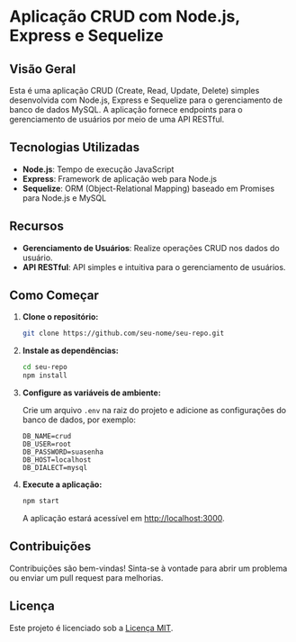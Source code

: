 # Aplicação CRUD com Node.js, Express e Sequelize

## Visão Geral

Esta é uma aplicação CRUD (Create, Read, Update, Delete) simples desenvolvida com Node.js, Express e Sequelize para o gerenciamento de banco de dados MySQL. A aplicação fornece endpoints para o gerenciamento de usuários por meio de uma API RESTful.

## Tecnologias Utilizadas

- **Node.js**: Tempo de execução JavaScript
- **Express**: Framework de aplicação web para Node.js
- **Sequelize**: ORM (Object-Relational Mapping) baseado em Promises para Node.js e MySQL

## Recursos

- **Gerenciamento de Usuários**: Realize operações CRUD nos dados do usuário.
- **API RESTful**: API simples e intuitiva para o gerenciamento de usuários.

## Como Começar

1. **Clone o repositório:**

    ```bash
    git clone https://github.com/seu-nome/seu-repo.git
    ```

2. **Instale as dependências:**

    ```bash
    cd seu-repo
    npm install
    ```

3. **Configure as variáveis de ambiente:**

    Crie um arquivo `.env` na raiz do projeto e adicione as configurações do banco de dados, por exemplo:

    ```
    DB_NAME=crud
    DB_USER=root
    DB_PASSWORD=suasenha
    DB_HOST=localhost
    DB_DIALECT=mysql
    ```

4. **Execute a aplicação:**

    ```bash
    npm start
    ```

    A aplicação estará acessível em [http://localhost:3000](http://localhost:3000).

## Contribuições

Contribuições são bem-vindas! Sinta-se à vontade para abrir um problema ou enviar um pull request para melhorias.

## Licença

Este projeto é licenciado sob a [Licença MIT](LICENSE).
